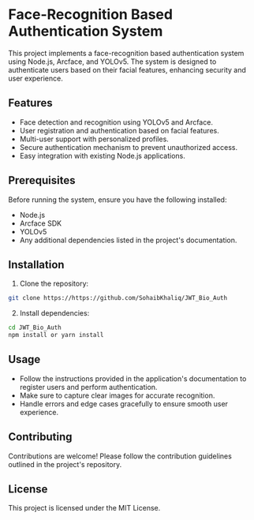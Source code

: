 # Face-Recognition Based Authentication System

This project implements a face-recognition based authentication system using Node.js, Arcface, and YOLOv5. The system is designed to authenticate users based on their facial features, enhancing security and user experience.

## Features

- Face detection and recognition using YOLOv5 and Arcface.
- User registration and authentication based on facial features.
- Multi-user support with personalized profiles.
- Secure authentication mechanism to prevent unauthorized access.
- Easy integration with existing Node.js applications.

## Prerequisites

Before running the system, ensure you have the following installed:

- Node.js
- Arcface SDK
- YOLOv5
- Any additional dependencies listed in the project's documentation.

## Installation

1. Clone the repository:

```bash
git clone https://https://github.com/SohaibKhaliq/JWT_Bio_Auth
```
2. Install dependencies:

```bash
cd JWT_Bio_Auth
npm install or yarn install
```
## Usage

- Follow the instructions provided in the application's documentation to register users and perform authentication.
- Make sure to capture clear images for accurate recognition.
- Handle errors and edge cases gracefully to ensure smooth user experience.

## Contributing

Contributions are welcome! Please follow the contribution guidelines outlined in the project's repository.

## License
This project is licensed under the MIT License.
